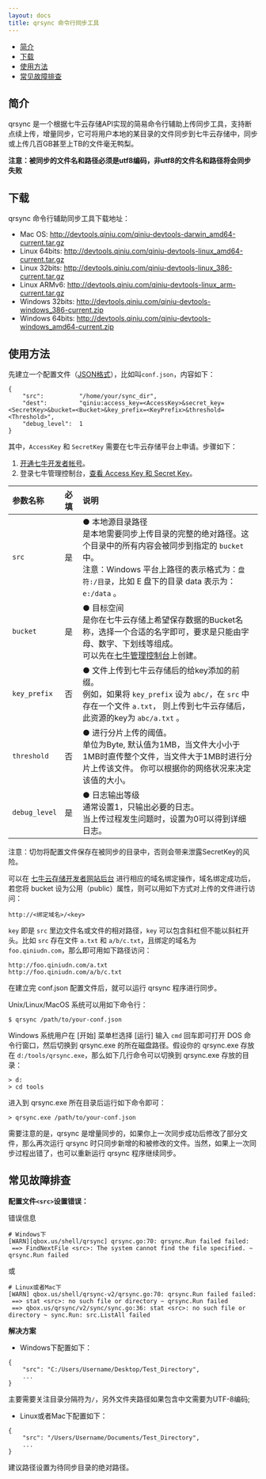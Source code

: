 ```yaml
---
layout: docs
title: qrsync 命令行同步工具
---
```



- [简介](#overview)
- [下载](#download)
- [使用方法](#usage)
- [常见故障排查](#faq)


<a id="overview"></a>
## 简介

qrsync 是一个根据七牛云存储API实现的简易命令行辅助上传同步工具，支持断点续上传，增量同步，它可将用户本地的某目录的文件同步到七牛云存储中，同步或上传几百GB甚至上TB的文件毫无鸭梨。

**注意：被同步的文件名和路径必须是utf8编码，非utf8的文件名和路径将会同步失败**

<a id="download"></a>
## 下载

qrsync 命令行辅助同步工具下载地址：

- Mac OS: <http://devtools.qiniu.com/qiniu-devtools-darwin_amd64-current.tar.gz>
- Linux 64bits: <http://devtools.qiniu.com/qiniu-devtools-linux_amd64-current.tar.gz>
- Linux 32bits: <http://devtools.qiniu.com/qiniu-devtools-linux_386-current.tar.gz>
- Linux ARMv6: <http://devtools.qiniu.com/qiniu-devtools-linux_arm-current.tar.gz>
- Windows 32bits: <http://devtools.qiniu.com/qiniu-devtools-windows_386-current.zip>
- Windows 64bits: <http://devtools.qiniu.com/qiniu-devtools-windows_amd64-current.zip>

<a id="usage"></a>
## 使用方法

先建立一个配置文件（[JSON格式](http://json.org/json-zh.html)），比如叫`conf.json`，内容如下：

```
{
    "src":          "/home/your/sync_dir",
    "dest":         "qiniu:access_key=<AccessKey>&secret_key=<SecretKey>&bucket=<Bucket>&key_prefix=<KeyPrefix>&threshold=<Threshold>",
    "debug_level":  1
}

```

其中，`AccessKey` 和 `SecretKey` 需要在七牛云存储平台上申请。步骤如下：

1. [开通七牛开发者帐号](https://portal.qiniu.com/signup)。
2. 登录七牛管理控制台，[查看 Access Key 和 Secret Key](https://portal.qiniu.com/setting/key)。

参数名称   | 必填 | 说明
:--------- | :--- | :------
`src` | 是   | ● 本地源目录路径<br>是本地需要同步上传目录的完整的绝对路径。这个目录中的所有内容会被同步到指定的 `bucket` 中。<br>注意：Windows 平台上路径的表示格式为：`盘符:/目录`，比如 E 盘下的目录 data 表示为：`e:/data` 。
`bucket`   | 是   | ● 目标空间<br>是你在七牛云存储上希望保存数据的Bucket名称，选择一个合适的名字即可，要求是只能由字母、数字、下划线等组成。<br>可以先在[七牛管理控制台](https://portal.qiniu.com/)上创建。
`key_prefix` |  否    | ● 文件上传到七牛云存储后的给key添加的前缀。<br>例如，如果将 `key_prefix` 设为 `abc/`，在 `src` 中存在一个文件 `a.txt`， 则上传到七牛云存储后，此资源的key为 `abc/a.txt` 。
`threshold` | 否 | ● 进行分片上传的阈值。 <br> 单位为Byte, 默认值为1MB，当文件大小小于1MB时直传整个文件，当文件大于1MB时进行分片上传该文件。 你可以根据你的网络状况来决定该值的大小。
`debug_level`           | 是   | ● 日志输出等级<br>通常设置1，只输出必要的日志。<br>当上传过程发生问题时，设置为0可以得到详细日志。

注意：切勿将配置文件保存在被同步的目录中，否则会带来泄露SecretKey的风险。

可以在 [七牛云存储开发者网站后台](https://portal.qiniu.com/) 进行相应的域名绑定操作，域名绑定成功后，若您将 bucket 设为公用（public）属性，则可以用如下方式对上传的文件进行访问：

    http://<绑定域名>/<key>

`key` 即是 `src` 里边文件名或文件的相对路径，`key` 可以包含斜杠但不能以斜杠开头。比如 `src` 存在文件 `a.txt` 和 `a/b/c.txt`，且绑定的域名为 `foo.qiniudn.com`，那么即可用如下路径访问：

    http://foo.qiniudn.com/a.txt
    http://foo.qiniudn.com/a/b/c.txt

在建立完 conf.json 配置文件后，就可以运行 qrsync 程序进行同步。

Unix/Linux/MacOS 系统可以用如下命令行：

    $ qrsync /path/to/your-conf.json

Windows 系统用户在 [开始] 菜单栏选择 [运行] 输入 `cmd` 回车即可打开 DOS 命令行窗口，然后切换到 qrsync.exe 的所在磁盘路径。假设你的 qrsync.exe 存放在 `d:/tools/qrsync.exe`，那么如下几行命令可以切换到 qrsync.exe 存放的目录：

    > d:
    > cd tools

进入到 qrsync.exe 所在目录后运行如下命令即可：

    > qrsync.exe /path/to/your-conf.json

需要注意的是，qrsync 是增量同步的，如果你上一次同步成功后修改了部分文件，那么再次运行 qrsync 时只同步新增的和被修改的文件。当然，如果上一次同步过程出错了，也可以重新运行 qrsync 程序继续同步。

<a id="faq"></a>
## 常见故障排查

**配置文件`<src>`设置错误：**

错误信息

```
# Windows下
[WARN][qbox.us/shell/qrsync] qrsync.go:70: qrsync.Run failed failed:
 ==> FindNextFile <src>: The system cannot find the file specified. ~ qrsync.Run failed
```

或

```
# Linux或者Mac下
[WARN] qbox.us/shell/qrsync-v2/qrsync.go:70: qrsync.Run failed failed:
 ==> stat <src>: no such file or directory ~ qrsync.Run failed
 ==> qbox.us/qrsync/v2/sync/sync.go:36: stat <src>: no such file or directory ~ sync.Run: src.ListAll failed
```

**解决方案**

- Windows下配置如下：

```
{
    "src": "C:/Users/Username/Desktop/Test_Directory",
    ...
}
```

主要需要关注目录分隔符为`/`，另外文件夹路径如果包含中文需要为UTF-8编码;

- Linux或者Mac下配置如下：

```
{
    "src": "/Users/Username/Documents/Test_Directory",
    ...
}
```

建议路径设置为待同步目录的绝对路径。
